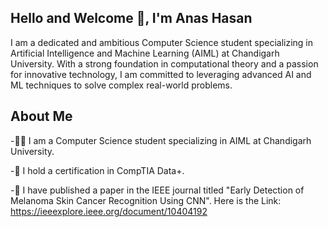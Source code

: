 ## Hello and Welcome 👋, I'm Anas Hasan

I am a dedicated and ambitious Computer Science student specializing in Artificial Intelligence and Machine Learning (AIML) at Chandigarh University. With a strong foundation in computational theory and a passion for innovative technology, I am committed to leveraging advanced AI and ML techniques to solve complex real-world problems.

## About Me
-👨‍🎓 I am a Computer Science student specializing in AIML at Chandigarh University.

-🥇 I hold a certification in CompTIA Data+.

-📝 I have published a paper in the IEEE journal titled "Early Detection of Melanoma Skin Cancer Recognition Using CNN". Here is the Link: https://ieeexplore.ieee.org/document/10404192

<!--
**AnasHasan786/AnasHasan786** is a ✨ _special_ ✨ repository because its `README.md` (this file) appears on your GitHub profile.

Here are some ideas to get you started:

- 🔭 I’m currently working on ...
- 🌱 I’m currently learning ...
- 👯 I’m looking to collaborate on ...
- 🤔 I’m looking for help with ...
- 💬 Ask me about ...
- 📫 How to reach me: ...
- 😄 Pronouns: ...
- ⚡ Fun fact: ...
-->
